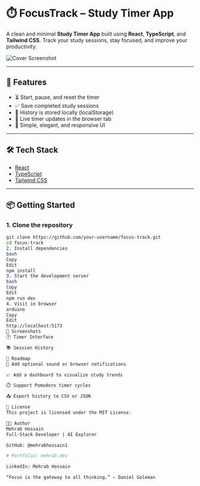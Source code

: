 # ⏱️ FocusTrack – Study Timer App

A clean and minimal **Study Timer App** built using **React**, **TypeScript**, and **Tailwind CSS**. Track your study sessions, stay focused, and improve your productivity.

![Cover Screenshot](/focus-track.png)

---

## 🚀 Features

- ⏳ Start, pause, and reset the timer
- ✅ Save completed study sessions
- 🧠 History is stored locally (localStorage)
- 📌 Live timer updates in the browser tab
- 🎯 Simple, elegant, and responsive UI

---

## 🛠️ Tech Stack

- [React](https://reactjs.org/)
- [TypeScript](https://www.typescriptlang.org/)
- [Tailwind CSS](https://tailwindcss.com/)

---

## 📦 Getting Started

### 1. Clone the repository

```bash
git clone https://github.com/your-username/focus-track.git
cd focus-track
2. Install dependencies
bash
Copy
Edit
npm install
3. Start the development server
bash
Copy
Edit
npm run dev
4. Visit in browser
arduino
Copy
Edit
http://localhost:5173
📸 Screenshots
🕐 Timer Interface

📚 Session History

🔮 Roadmap
🔔 Add optional sound or browser notifications

📈 Add a dashboard to visualize study trends

⏱️ Support Pomodoro timer cycles

📤 Export history to CSV or JSON

📄 License
This project is licensed under the MIT License.

🧑‍💻 Author
Mehrab Hossain
Full-Stack Developer | AI Explorer

GitHub: @mehrabhossain1

# Portfolio: mehrab.dev

LinkedIn: Mehrab Hossain

“Focus is the gateway to all thinking.” – Daniel Goleman
```
